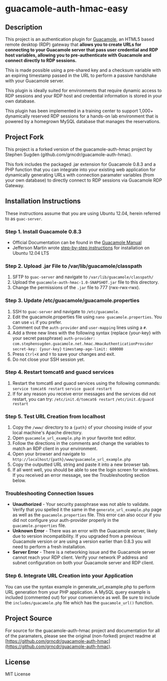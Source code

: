 # guacamole-auth-hmac-easy 
  
  
## Description

This project is an authentication plugin for [Guacamole](http://guac-dev.org), an HTML5 based
remote desktop (RDP) gateway that **allows you to create URLs for connecting to your Guacamole server that pass user credential and RDP host variables, allowing you to pre-authenticate with Guacamole and connect directly to RDP sessions.**

This is made possible using a pre-shared key and a checksum variable with an expiring timestamp passed in the URL to perform a passive handshake with your Guacamole server.

This plugin is ideally suited for environments that require dynamic access to RDP sessions and your RDP host and credential information is stored in your own database.

This plugin has been implemented in a training center to support 1,000+ dynamically reserved RDP sessions for a hands-on lab environment that is powered by a homegrown MySQL database that manages the reservations.

## Project Fork

This project is a forked version of the guacamole-auth-hmac project by
Stephen Sugden (github.com/grncdr/guacamole-auth-hmac). 

This fork includes the packaged .jar extension for Guacamole 0.8.3 and a 
PHP function that you can integrate into your existing web application for 
dynamically generating URLs with connection paramater variables (from your
own database) to directly connect to RDP sessions via Guacamole RDP Gateway. 

## Installation Instructions

These instructions assume that you are using Ubuntu 12.04, herein referred to as `guac-server`.  

### Step 1. Install Guacamole 0.8.3
* Official Documentation can be found in the [Guacamole Manual](http://guac-dev.org/doc/gug/)  
* Jefferson Martin wrote [step-by-step instructions](https://gist.github.com/jeffersonmartin/8236574) for installation on Ubuntu 12.04 LTS

### Step 2. Upload .jar File to /var/lib/guacamole/classpath
1. SFTP to `guac-server` and navigate to `/var/lib/guacamole/classpath/`
2. Upload the `guacamole-auth-hmac-1.0-SNAPSHOT.jar` file to this directory.
3. Change the permissions of the `.jar` file to 777 (rwx-rwx-rwx). 

### Step 3. Update /etc/guacamole/guacamole.properties
1. SSH to `guac-server` and navigate to `/etc/guacamole`.
2. Edit the guacamole.properties file using `nano guacamole.properties`. You can use `vi` if you prefer.
3. Comment out the `auth-provider` and `user-mapping` lines using a `#`.
4. Add a three new lines with the following syntax (replace {your-key} with your secret passphrase) `auth-provider: com.stephensugden.guacamole.net.hmac.HmacAuthenticationProvider` `secret-key: {your-key}` `timestamp-age-limit: 600000`
5. Press `Ctrl+X` and `Y` to save your changes and exit.
6. Do not close your SSH session yet.

### Step 4. Restart tomcat6 and guacd services
1. Restart the tomcat6 and guacd services using the following commands: `service tomcat6 restart` `service guacd restart`
2. If for any reason you receive error messages and the services did not restart, you can try: `/etc/init.d/tomcat6 restart` `/etc/init.d/guacd restart`

### Step 5. Test URL Creation from localhost
1. Copy the `/www/` directory to a `{path}` of your choosing inside of your local machine's Apache directory.
2. Open `guacamole_url_example.php` in your favorite text editor.
3. Follow the directions in the comments and change the variables to match an RDP client in your environment.
4. Open your browser and navigate to `http://localhost/{path}/www/guacamole_url_example.php`
5. Copy the outputted URL string and paste it into a new browser tab.
6. If all went well, you should be able to see the login screen for windows. If you received an error message, see the Troubleshooting section below.

### Troubleshooting Connection Issues

* **Unauthorized** - Your security passphrase was not able to validate. Verify that you spelled it the same in the `generate_url_example.php` page as well as the `guacamole.properties` file. This error can also occur if you did not configure your auth-provider properly in the `guacamole.properties` file.
* **Unknown Error** - There was an error with the Guacamole server, likely due to version incompatibility. If you upgraded from a previous Guacamole version or are using a version earlier than 0.8.3 you will need to perform a fresh installation. 
* **Server Error** - There is a networking issue and the Guacamole server cannot reach your RDP client. Verify your network IP address and subnet configuration on both your Guacamole server and RDP client.

### Step 6. Integrate URL Creation into your Application

You can use the syntax example in generate_url_example.php to perform URL generation from your PHP application. A MySQL query example is included (commented out) for your convenience as well. Be sure to include the `includes/guacamole.php` file which has the `guacamole_url()` function.

## Project Source

For source for the guacamole-auth-hmac project and documentation for all of the paramaters, please see the original (non-forked) project readme at [https://github.com/grncdr/guacamole-auth-hmac](https://github.com/grncdr/guacamole-auth-hmac).

## License

MIT License

